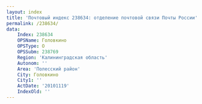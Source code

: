 ```yaml
---
layout: index
title: 'Почтовый индекс 238634: отделение почтовой связи Почты России'
permalink: /238634/
data:
    Index: 238634
    OPSName: Головкино
    OPSType: О
    OPSSubm: 238769
    Region: 'Калининградская область'
    Autonom: ''
    Area: 'Полесский район'
    City: Головкино
    City1: ''
    ActDate: '20101119'
    IndexOld: ''
---
```


